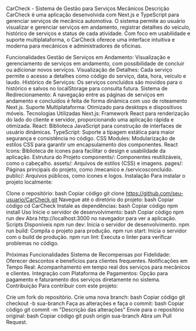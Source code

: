 CarCheck - Sistema de Gestão para Serviços Mecânicos
Descrição
CarCheck é uma aplicação desenvolvida com Next.js e TypeScript para gerenciar serviços de mecânica automotiva. O sistema permite ao usuário visualizar e gerenciar serviços em andamento, registrar detalhes do veículo, histórico de serviços e status de cada atividade. Com foco em usabilidade e suporte multiplataforma, o CarCheck oferece uma interface intuitiva e moderna para mecânicos e administradores de oficinas.

Funcionalidades
Gestão de Serviços em Andamento: Visualização e gerenciamento de serviços em andamento, com possibilidade de concluir ou adicionar novos serviços.
Visualização de Detalhes: Cada serviço permite o acesso a detalhes como código do serviço, data, hora, veículo e laudo.
Histórico de Serviços: Os serviços concluídos são movidos para o histórico e salvos no localStorage para consulta futura.
Sistema de Redirecionamento: A navegação entre as páginas de serviços em andamento e concluídos é feita de forma dinâmica com uso de roteamento Next.js.
Suporte Multiplataforma: Otimizado para desktops e dispositivos móveis.
Tecnologias Utilizadas
Next.js: Framework React para renderização do lado do cliente e servidor, proporcionando uma aplicação rápida e otimizada.
React: Biblioteca JavaScript para construção de interfaces de usuário dinâmicas.
TypeScript: Suporte a tipagem estática para maior segurança e consistência no código.
CSS Modules: Modularização de estilos CSS para garantir um encapsulamento dos componentes.
React Icons: Biblioteca de ícones para facilitar o design e usabilidade da aplicação.
Estrutura do Projeto
components/: Componentes reutilizáveis, como o cabeçalho.
assets/: Arquivos de estilos (CSS) e imagens.
pages/: Páginas principais do projeto, como /mecanico e /servicosconcluido.
public/: Arquivos públicos, como ícones e logos.
Instalação
Para instalar o projeto localmente:

Clone o repositório:
bash
Copiar código
git clone https://github.com/seu-usuario/CarCheck.git
Navegue até o diretório do projeto:
bash
Copiar código
cd CarCheck
Instale as dependências:
bash
Copiar código
npm install
Uso
Inicie o servidor de desenvolvimento:
bash
Copiar código
npm run dev
Abra http://localhost:3000 no navegador para ver a aplicação.
Scripts Disponíveis
npm run dev: Inicia o servidor de desenvolvimento.
npm run build: Compila o projeto para produção.
npm run start: Inicia o servidor com o build de produção.
npm run lint: Executa o linter para verificar problemas no código.


Próximas Funcionalidades
Sistema de Recompensas por Fidelidade: Oferecer descontos e benefícios para clientes frequentes.
Notificações em Tempo Real: Acompanhamento em tempo real dos serviços para mecânicos e clientes.
Integração com Plataforma de Pagamentos: Opção para pagamento e faturamento dos serviços diretamente no sistema.
Contribuição
Para contribuir com este projeto:

Crie um fork do repositório.
Crie uma nova branch:
bash
Copiar código
git checkout -b sua-branch
Faça as alterações e faça o commit:
bash
Copiar código
git commit -m "Descrição das alterações"
Envie para o repositório original:
bash
Copiar código
git push origin sua-branch
Abra um Pull Request.
